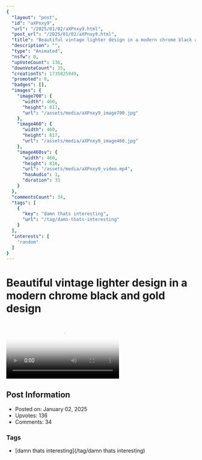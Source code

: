 ```yaml
---
{
  "layout": "post",
  "id": "aXPnxy9",
  "url": "/2025/01/02/aXPnxy9.html",
  "post_url": "/2025/01/02/aXPnxy9.html",
  "title": "Beautiful vintage lighter design in a modern chrome black and gold design",
  "description": "",
  "type": "Animated",
  "nsfw": 0,
  "upVoteCount": 136,
  "downVoteCount": 35,
  "creationTs": 1735825949,
  "promoted": 0,
  "badges": [],
  "images": {
    "image700": {
      "width": 460,
      "height": 817,
      "url": "/assets/media/aXPnxy9_image700.jpg"
    },
    "image460": {
      "width": 460,
      "height": 817,
      "url": "/assets/media/aXPnxy9_image460.jpg"
    },
    "image460sv": {
      "width": 460,
      "height": 816,
      "url": "/assets/media/aXPnxy9_video.mp4",
      "hasAudio": 1,
      "duration": 33
    }
  },
  "commentsCount": 34,
  "tags": [
    {
      "key": "damn thats interesting",
      "url": "/tag/damn-thats-interesting"
    }
  ],
  "interests": [
    "random"
  ]
}
---
```


# Beautiful vintage lighter design in a modern chrome black and gold design

<video controls playsinline loop poster="/assets/media/aXPnxy9_image460.jpg">
  <source src="/assets/media/aXPnxy9_video.mp4" type="video/mp4">
  Your browser does not support the video tag.
</video>

## Post Information

- Posted on: January 02, 2025
- Upvotes: 136
- Comments: 34

### Tags

- [damn thats interesting](/tag/damn thats interesting)
